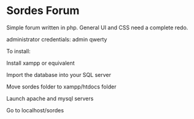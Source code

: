 # Sordes Forum
Simple forum written in php. General UI and CSS need a complete redo.

administrator credentials:
admin
qwerty

To install:

Install xampp or equivalent

Import the database into your SQL server

Move sordes folder to xampp/htdocs folder

Launch apache and mysql servers

Go to localhost/sordes
